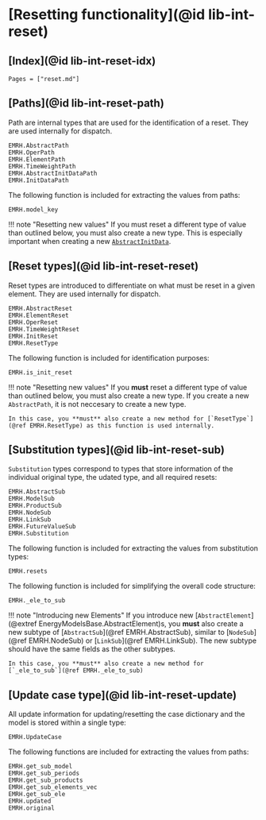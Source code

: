 # [Resetting functionality](@id lib-int-reset)

## [Index](@id lib-int-reset-idx)

```@index
Pages = ["reset.md"]
```

## [Paths](@id lib-int-reset-path)

Path are internal types that are used for the identification of a reset.
They are used internally for dispatch.

```@docs
EMRH.AbstractPath
EMRH.OperPath
EMRH.ElementPath
EMRH.TimeWeightPath
EMRH.AbstractInitDataPath
EMRH.InitDataPath
```

The following function is included for extracting the values from paths:

```@docs
EMRH.model_key
```

!!! note "Resetting new values"
    If you must reset a different type of value than outlined below, you must also create a new type.
    This is especially important when creating a new [`AbstractInitData`](@ref).

## [Reset types](@id lib-int-reset-reset)

Reset types are introduced to differentiate on what must be reset in a given element.
They are used internally for dispatch.

```@docs
EMRH.AbstractReset
EMRH.ElementReset
EMRH.OperReset
EMRH.TimeWeightReset
EMRH.InitReset
EMRH.ResetType
```

The following function is included for identification purposes:

```@docs
EMRH.is_init_reset
```

!!! note "Resetting new values"
    If you **must** reset a different type of value than outlined below, you must also create a new type.
    If you create a new `AbstractPath`, it is not neccesary to create a new type.

    In this case, you **must** also create a new method for [`ResetType`](@ref EMRH.ResetType) as this function is used internally.

## [Substitution types](@id lib-int-reset-sub)

`Substitution` types correspond to types that store information of the individual original type, the udated type, and all required resets:

```@docs
EMRH.AbstractSub
EMRH.ModelSub
EMRH.ProductSub
EMRH.NodeSub
EMRH.LinkSub
EMRH.FutureValueSub
EMRH.Substitution
```

The following function is included for extracting the values from substitution types:

```@docs
EMRH.resets
```

The following function is included for simplifying the overall code structure:

```@docs
EMRH._ele_to_sub
```

!!! note "Introducing new Elements"
    If you introduce new [`AbstractElement`](@extref EnergyModelsBase.AbstractElement)s, you **must** also create a new subtype of [`AbstractSub`](@ref EMRH.AbstractSub), similar to [`NodeSub`](@ref EMRH.NodeSub) or [`LinkSub`](@ref EMRH.LinkSub).
    The new subtype should have the same fields as the other subtypes.

    In this case, you **must** also create a new method for [`_ele_to_sub`](@ref EMRH._ele_to_sub)

## [Update case type](@id lib-int-reset-update)

All update information for updating/resetting the case dictionary and the model is stored within a single type:

```@docs
EMRH.UpdateCase
```

The following functions are included for extracting the values from paths:

```@docs
EMRH.get_sub_model
EMRH.get_sub_periods
EMRH.get_sub_products
EMRH.get_sub_elements_vec
EMRH.get_sub_ele
EMRH.updated
EMRH.original
```
